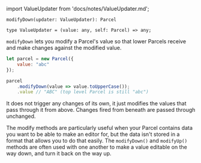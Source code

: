 import ValueUpdater from 'docs/notes/ValueUpdater.md';

```flow
modifyDown(updater: ValueUpdater): Parcel

type ValueUpdater = (value: any, self: Parcel) => any;
```

`modifyDown` lets you modify a Parcel's value so that lower Parcels receive and make changes against the modified value.

```js
let parcel = new Parcel({
    value: "abc"
});

parcel
    .modifyDown(value => value.toUpperCase());
    .value // "ABC" (top level Parcel is still "abc")
```

It does not trigger any changes of its own, it just modifies the values that pass through it from above. Changes fired from beneath are passed through unchanged.

The modify methods are particularly useful when your Parcel contains data you want to be able to make an editor for, but the data isn't stored in a format that allows you to do that easily. The `modifyDown()` and `modifyUp()` methods are often used with one another to make a value editable on the way down, and turn it back on the way up.

<ValueUpdater alt="modifyShapeDown" />
